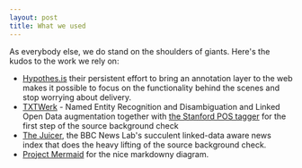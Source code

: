 ```yaml
---
layout: post
title: What we used
---
```


As everybody else, we do stand on the shoulders of giants. Here's the kudos to the work we rely on:

  - [Hypothes.is](http://hypothes.is) their persistent effort to bring an annotation layer to the web makes it possible to focus on the functionality behind the scenes and stop worrying about delivery.
  - [TXTWerk](http://txtwerk.de/) - Named Entity Recognition and Disambiguation and Linked Open Data augmentation together with [the Stanford POS tagger](http://nlp.stanford.edu/software/tagger.shtml) for the first step of the source background check
  - [The Juicer](http://bbcnewslabs.co.uk/projects/juicer/), the BBC News Lab's succulent linked-data aware news index that does the heavy lifting of the source background check.
  - [Project Mermaid](https://github.com/knsv/mermaid) for the nice markdowny diagram.

<script language="mermaid">

graph RL 

A(Hallo)  ---> C(Heyyy)
B(Hey)


</script>



